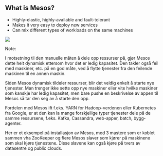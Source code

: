 ## What is Mesos?

* Highly-elastic, highly-available and fault-tolerant
* Makes it very easy to deploy new services
* Can mix different types of workloads on the same machines

<image src="images/system_setup.png"/>

Note:

I motsetning til den manuelle måten å dele opp ressurser på,
gjør Mesos dette helt dynamisk ettersom hvor det er ledig
kapasitet. Den takler også feil med maskiner, etc. på en god
måte, ved å flytte tjenester fra den feilende maskinen til
en annen maskin.

Siden Mesos dynamisk tildeler ressurser, blir det veldig
enkelt å starte nye tjenester. Man trenger ikke sette opp
nye maskiner eller vite hvilke maskiner som kanskje har
ledig kapasitet, men bare pushe en beskrivelse av
appen til Mesos så tar den seg av å starte den opp.

Fordelen med Mesos ift f.eks. YARN for Hadoop-verdenen
eller Kubernetes fra Google, er at den kan la mange
forskjellige typer tjenester dele på de samme ressursene,
f.eks. Kafka, Cassandra, web-apper, batch, bygg-agenter.

Her er et eksempel på installasjon av Mesos, med 3 mastere
som er koblet sammen vha ZooKeeper og flere Mesos slaver som
kjører på maskinene som skal kjøre tjenestene. Disse slavene
kan også kjøre på tvers av datasentre og public clouds.
